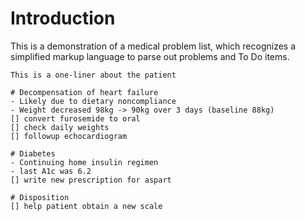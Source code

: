 # Introduction
This is a demonstration of a medical problem list, which recognizes a simplified markup language to parse out problems and To Do items.

```
This is a one-liner about the patient

# Decompensation of heart failure
- Likely due to dietary noncompliance
- Weight decreased 98kg -> 90kg over 3 days (baseline 88kg)
[] convert furosemide to oral
[] check daily weights
[] followup echocardiogram

# Diabetes
- Continuing home insulin regimen
- last A1c was 6.2
[] write new prescription for aspart

# Disposition
[] help patient obtain a new scale

```
